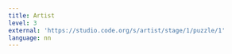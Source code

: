 ```yaml
---
title: Artist
level: 3
external: 'https://studio.code.org/s/artist/stage/1/puzzle/1'
language: nn
---
```

